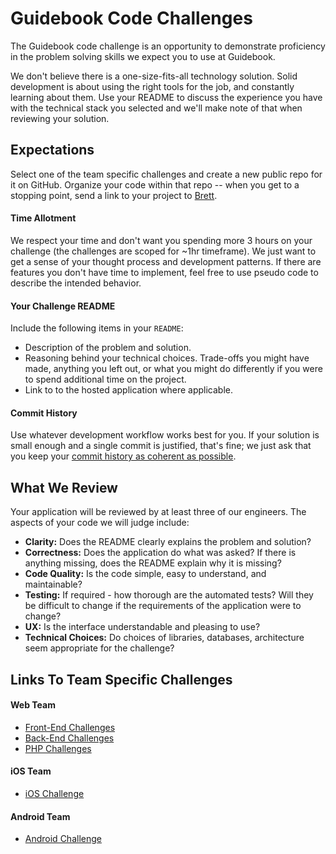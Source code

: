# Guidebook Code Challenges

The Guidebook code challenge is an opportunity to demonstrate proficiency in the problem solving skills we expect you to use at Guidebook.

We don't believe there is a one-size-fits-all technology solution. Solid development is about using the right tools for the job, and constantly learning about them. Use your README to discuss the experience you have with the technical stack you selected and we'll make note of that when reviewing your solution.

## Expectations

Select one of the team specific challenges and create a new public repo for it on GitHub. Organize your code within that repo -- when you get to a stopping point, send a link to your project to [Brett](mailto:brett@guidebook.com).

#### Time Allotment

We respect your time and don't want you spending more 3 hours on your challenge (the challenges are scoped for ~1hr timeframe). We just want to get a sense of your thought process and development patterns. If there are features you don't have time to implement, feel free to use pseudo code to describe the intended behavior.


#### Your Challenge README

Include the following items in your `README`:

* Description of the problem and solution.
* Reasoning behind your technical choices. Trade-offs you might have made, anything you left out, or what you might do differently if you were to spend additional time on the project.
* Link to to the hosted application where applicable.

#### Commit History

Use whatever development workflow works best for you. If your solution is small enough and a single commit is justified, that's fine; we just ask that you keep your [commit history as coherent as possible](https://www.reviewboard.org/docs/codebase/dev/git/clean-commits/).

## What We Review

Your application will be reviewed by at least three of our engineers. The aspects of your code we will judge include:

* **Clarity:** Does the README clearly explains the problem and solution?
* **Correctness:** Does the application do what was asked? If there is anything missing, does the README explain why it is missing?
* **Code Quality:** Is the code simple, easy to understand, and maintainable?
* **Testing:** If required - how thorough are the automated tests? Will they be difficult to change if the requirements of the application were to change?
* **UX:** Is the interface understandable and pleasing to use?
* **Technical Choices:** Do choices of libraries, databases, architecture seem appropriate for the challenge?


## Links To Team Specific Challenges

#### Web Team

- [Front-End Challenges](web-team/front-end-challenges.md)
- [Back-End Challenges](web-team/back-end-challenges.md)
- [PHP Challenges](web-team/php-challenges.md)

#### iOS Team

- [iOS Challenge](ios-team/code-challenge-one.md)

#### Android Team

- [Android Challenge](android/README.md)
